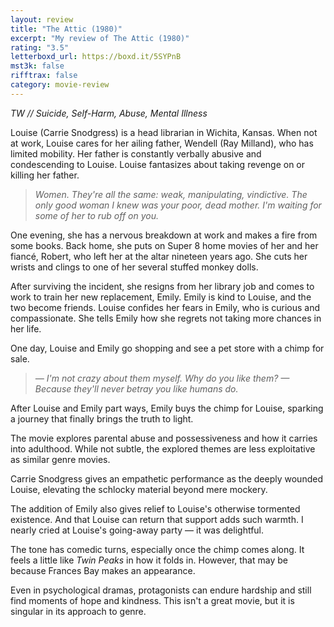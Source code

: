 ```yaml
---
layout: review
title: "The Attic (1980)"
excerpt: "My review of The Attic (1980)"
rating: "3.5"
letterboxd_url: https://boxd.it/5SYPnB
mst3k: false
rifftrax: false
category: movie-review
---
```


<i>TW // Suicide, Self-Harm, Abuse, Mental Illness</i>

Louise (Carrie Snodgress) is a head librarian in Wichita, Kansas. When not at work, Louise cares for her ailing father, Wendell (Ray Milland), who has limited mobility. Her father is constantly verbally abusive and condescending to Louise. Louise fantasizes about taking revenge on or killing her father.

<blockquote><i>Women. They're all the same: weak, manipulating, vindictive. The only good woman I knew was your poor, dead mother. I'm waiting for some of her to rub off on you.</i></blockquote>

One evening, she has a nervous breakdown at work and makes a fire from some books. Back home, she puts on Super 8 home movies of her and her fiancé, Robert, who left her at the altar nineteen years ago. She cuts her wrists and clings to one of her several stuffed monkey dolls.

After surviving the incident, she resigns from her library job and comes to work to train her new replacement, Emily. Emily is kind to Louise, and the two become friends. Louise confides her fears in Emily, who is curious and compassionate. She tells Emily how she regrets not taking more chances in her life.

One day, Louise and Emily go shopping and see a pet store with a chimp for sale.

<blockquote><i>— I'm not crazy about them myself. Why do you like them?
— Because they'll never betray you like humans do.</i></blockquote>

After Louise and Emily part ways, Emily buys the chimp for Louise, sparking a journey that finally brings the truth to light.

The movie explores parental abuse and possessiveness and how it carries into adulthood. While not subtle, the explored themes are less exploitative as similar genre movies.

Carrie Snodgress gives an empathetic performance as the deeply wounded Louise, elevating the schlocky material beyond mere mockery.

The addition of Emily also gives relief to Louise's otherwise tormented existence. And that Louise can return that support adds such warmth. I nearly cried at Louise's going-away party — it was delightful.

The tone has comedic turns, especially once the chimp comes along. It feels a little like <i>Twin Peaks</i> in how it folds in. However, that may be because Frances Bay makes an appearance.

Even in psychological dramas, protagonists can endure hardship and still find moments of hope and kindness. This isn't a great movie, but it is singular in its approach to genre.
